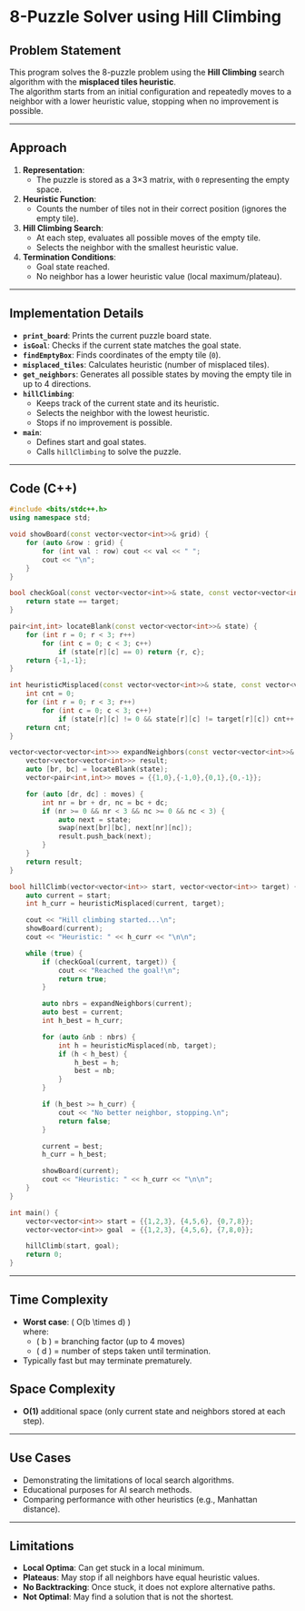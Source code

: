 # 8-Puzzle Solver using Hill Climbing

## Problem Statement
This program solves the 8-puzzle problem using the **Hill Climbing** search algorithm with the **misplaced tiles heuristic**.  
The algorithm starts from an initial configuration and repeatedly moves to a neighbor with a lower heuristic value, stopping when no improvement is possible.

---

## Approach
1. **Representation**:  
   - The puzzle is stored as a 3×3 matrix, with `0` representing the empty space.
2. **Heuristic Function**:  
   - Counts the number of tiles not in their correct position (ignores the empty tile).
3. **Hill Climbing Search**:  
   - At each step, evaluates all possible moves of the empty tile.
   - Selects the neighbor with the smallest heuristic value.
4. **Termination Conditions**:  
   - Goal state reached.
   - No neighbor has a lower heuristic value (local maximum/plateau).

---

## Implementation Details
- **`print_board`**: Prints the current puzzle board state.
- **`isGoal`**: Checks if the current state matches the goal state.
- **`findEmptyBox`**: Finds coordinates of the empty tile (`0`).
- **`misplaced_tiles`**: Calculates heuristic (number of misplaced tiles).
- **`get_neighbors`**: Generates all possible states by moving the empty tile in up to 4 directions.
- **`hillClimbing`**:
  - Keeps track of the current state and its heuristic.
  - Selects the neighbor with the lowest heuristic.
  - Stops if no improvement is possible.
- **`main`**:
  - Defines start and goal states.
  - Calls `hillClimbing` to solve the puzzle.

---


## Code (C++)

```cpp
#include <bits/stdc++.h>
using namespace std;

void showBoard(const vector<vector<int>>& grid) {
    for (auto &row : grid) {
        for (int val : row) cout << val << " ";
        cout << "\n";
    }
}

bool checkGoal(const vector<vector<int>>& state, const vector<vector<int>>& target) {
    return state == target;
}

pair<int,int> locateBlank(const vector<vector<int>>& state) {
    for (int r = 0; r < 3; r++)
        for (int c = 0; c < 3; c++)
            if (state[r][c] == 0) return {r, c};
    return {-1,-1};
}

int heuristicMisplaced(const vector<vector<int>>& state, const vector<vector<int>>& target) {
    int cnt = 0;
    for (int r = 0; r < 3; r++)
        for (int c = 0; c < 3; c++)
            if (state[r][c] != 0 && state[r][c] != target[r][c]) cnt++;
    return cnt;
}

vector<vector<vector<int>>> expandNeighbors(const vector<vector<int>>& state) {
    vector<vector<vector<int>>> result;
    auto [br, bc] = locateBlank(state);
    vector<pair<int,int>> moves = {{1,0},{-1,0},{0,1},{0,-1}};

    for (auto [dr, dc] : moves) {
        int nr = br + dr, nc = bc + dc;
        if (nr >= 0 && nr < 3 && nc >= 0 && nc < 3) {
            auto next = state;
            swap(next[br][bc], next[nr][nc]);
            result.push_back(next);
        }
    }
    return result;
}

bool hillClimb(vector<vector<int>> start, vector<vector<int>> target) {
    auto current = start;
    int h_curr = heuristicMisplaced(current, target);

    cout << "Hill climbing started...\n";
    showBoard(current);
    cout << "Heuristic: " << h_curr << "\n\n";

    while (true) {
        if (checkGoal(current, target)) {
            cout << "Reached the goal!\n";
            return true;
        }

        auto nbrs = expandNeighbors(current);
        auto best = current;
        int h_best = h_curr;

        for (auto &nb : nbrs) {
            int h = heuristicMisplaced(nb, target);
            if (h < h_best) {
                h_best = h;
                best = nb;
            }
        }

        if (h_best >= h_curr) {
            cout << "No better neighbor, stopping.\n";
            return false;
        }

        current = best;
        h_curr = h_best;

        showBoard(current);
        cout << "Heuristic: " << h_curr << "\n\n";
    }
}

int main() {
    vector<vector<int>> start = {{1,2,3}, {4,5,6}, {0,7,8}};
    vector<vector<int>> goal  = {{1,2,3}, {4,5,6}, {7,8,0}};

    hillClimb(start, goal);
    return 0;
}


```
---
## Time Complexity
- **Worst case**: \( O(b \times d) \)  
  where:
  - \( b \) = branching factor (up to 4 moves)  
  - \( d \) = number of steps taken until termination.
- Typically fast but may terminate prematurely.

## Space Complexity
- **O(1)** additional space (only current state and neighbors stored at each step).

---

## Use Cases
- Demonstrating the limitations of local search algorithms.
- Educational purposes for AI search methods.
- Comparing performance with other heuristics (e.g., Manhattan distance).

---

## Limitations
- **Local Optima**: Can get stuck in a local minimum.
- **Plateaus**: May stop if all neighbors have equal heuristic values.
- **No Backtracking**: Once stuck, it does not explore alternative paths.
- **Not Optimal**: May find a solution that is not the shortest.

